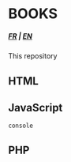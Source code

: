 # BOOKS

##### [FR](README.md) | [EN](README.en.md)

This repository

## HTML


## JavaScript
    console


## PHP
